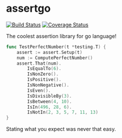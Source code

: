 assertgo
========

[![Build Status](https://travis-ci.org/assertgo/assert.svg?branch=develop)](https://travis-ci.org/assertgo/assert) [![Coverage Status](https://coveralls.io/repos/assertgo/assert/badge.png?branch=develop)](https://coveralls.io/r/assertgo/assert?branch=develop)

The coolest assertion library for go language!

```go
func TestPerfectNumber(t *testing.T) {
	assert := assert.Setup(t)
	num := ComputePerfectNumber()
	assert.That(num).
		IsEqualTo(6).
		IsNonZero().
		IsPositive().
		IsNonNegative().
		IsEven().
		IsDivisibleBy(3).
		IsBetween(4, 10).
		IsIn(496, 28, 6).
		IsNotIn(2, 3, 5, 7, 11, 13)
}
```

Stating what you expect was never that easy.
